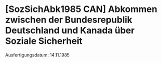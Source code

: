 # [SozSichAbk1985 CAN] Abkommen zwischen der Bundesrepublik Deutschland und Kanada über Soziale Sicherheit

Ausfertigungsdatum: 14.11.1985

 